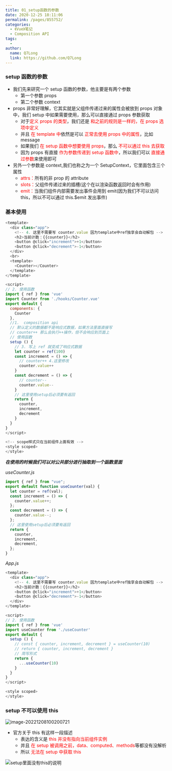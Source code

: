 ```yaml
---
title: 01_setup函数的参数
date: 2020-12-25 18:11:06
permalink: /pages/855752/
categories:
  - 《Vue》笔记
  - Composition API
tags:
  -
author:
  name: Q7Long
  link: https://github.com/Q7Long
---
```


### setup 函数的参数

- 我们先来研究一个 setup 函数的参数，他主要是有两个参数
  - 第一个参数 props
  - 第二个参数 context
- props 非常好理解，它其实就是父组件传递过来的属性会被放到 props 对象中，我们 setup 中如果需要使用，那么可以直接通过 props 参数获取
  - 对于<font color="red">定义 props 的类型</font>，我们还是 <font color="red">和之前的规则是一样的，在 props 选项中定义</font>
  - 并且 <font color="red">在 template 中</font>依然是可以 <font color="red">正常去使用 props 中的属性</font>，比如 message
  - 如果我们 <font color="red">在 setup 函数中想要使用 props</font>，那么 <font color="red">不可以通过 this 去获取</font>
  - 因为 props 有直接 <font color="red">作为参数传递到 setup 函数中</font>，所以我们可以 <font color="red">直接通过参数</font>来使用即可
- 另外一个参数是 context,我们也称之为一个 SetupContext，它里面包含三个属性
  - <font color="red">attrs：</font>所有的非 prop 的 attribute
  - <font color="red">slots：</font>父组件传递过来的插槽(这个在以渲染函数返回时会有作用)
  - <font color="red">emit：</font>当我们组件内部需要发出事件会用到 emit(因为我们不可以访问 this，所以不可以通过 this.$emit 发出事件)

### 基本使用

```javascript
<template>
  <div class="app">
    <!-- 4. 这里不需要写 counter.value 因为template中ref独享会自动解包 -->
    <h2>当前计数：{{counter}}</h2>
    <button @click="increment">+1</button>
    <button @click="decrement">-1</button>
  </div>
  <br>
  <template>
    <Counter></Counter>
  </template>
</template>

<script>
// 2. 使用函数
import { ref } from 'vue'
import Counter from './hooks/Counter.vue'
export default {
  components: {
    Counter
  },
  //1.  composition api
  // 默认定义的数据都不是响应式数据，如果方法里面直接写
  // counter++ 那么会执行++操作，但不会响应到页面上
  // 使用函数
  setup () {
    // 3. 写上 ref 就变成了响应式数据
    let counter = ref(100)
    const increment = () => {
      // counter++ 4.这里修改
      counter.value++
    }
    const decrement = () => {
      // counter--
      counter.value--
    }
    // 这里使用setup后必须要有返回
    return {
      counter,
      increment,
      decrement
    }
  }
}
</script>

<!-- scope样式只在当前组件上面有效 -->
<style scoped>
</style>
```

**_在使用的时候我们可以对公共部分进行抽取到一个函数里面_**

_useCounter.js_

```javascript
import { ref } from "vue";
export default function useCounter(val) {
  let counter = ref(val);
  const increment = () => {
    counter.value++;
  };
  const decrement = () => {
    counter.value--;
  };
  // 这里使用setup后必须要有返回
  return {
    counter,
    increment,
    decrement,
  };
}
```

_App.js_

```javascript
<template>
  <div class="app">
    <!-- 4. 这里不需要写 counter.value 因为template中ref独享会自动解包 -->
    <h2>当前计数：{{counter}}</h2>
    <button @click="increment">+1</button>
    <button @click="decrement">-1</button>
  </div>
</template>

<script>
// 2. 使用函数
import { ref } from 'vue'
import useCounter from './useCounter'
export default {
  setup () {
    // const { counter, increment, decrement } = useCounter(10)
    // return { counter, increment, decrement }
    // 简写形式
    return {
      ...useCounter(10)
    }
  }
}
</script>

<style scoped>
</style>
```

### setup 不可以使用 this

![image-20221208100200721](D:%5Cworkspace%5CQiLongZhang%5CVue%5CQ7Long%5CVue3%5C%E7%AC%94%E8%AE%B0%5C26_Composition%20API%5Csetup%E5%87%BD%E6%95%B0%E7%9A%84%E5%8F%82%E6%95%B0.assets%5Cimage-20221208100200721.png)

- 官方关于 this 有这样一段描述
  - 表达的含义是 <font color="red">this 并没有指向当前组件实例</font>
  - 并且 <font color="red">在 setup 被调用之前，data、computed、methods</font>等都没有没解析
  - 所以 <font color="red">无法在 setup 中获取 this</font>

![setup里面没有this的说明](http://zql.eu5.org/images/qlBlog_images/Vue%E5%9F%BA%E7%A1%80/26_Composition%20API/01_setup%E5%87%BD%E6%95%B0%E7%9A%84%E5%8F%82%E6%95%B0.assets/%E5%85%B3%E4%BA%8Esetup%E9%87%8C%E9%9D%A2%E6%B2%A1%E6%9C%89this%E7%9A%84%E8%AF%B4%E6%98%8E.png)
